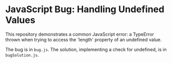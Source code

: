 # JavaScript Bug: Handling Undefined Values

This repository demonstrates a common JavaScript error: a TypeError thrown when trying to access the 'length' property of an undefined value.

The bug is in `bug.js`. The solution, implementing a check for undefined, is in `bugSolution.js`.